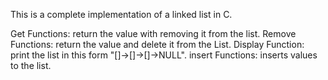 This is a complete implementation of a linked list in C.

Get Functions: 	   return the value with removing it from the list.
Remove Functions:  return the value and delete it from the List.
Display Function:  print the list in this form "[]->[]->[]->NULL".
insert Functions:  inserts values to the list.